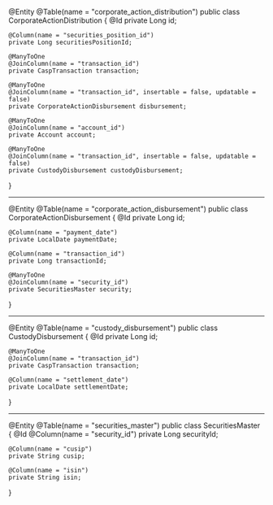 @Entity
@Table(name = "corporate_action_distribution")
public class CorporateActionDistribution {
    @Id
    private Long id;

    @Column(name = "securities_position_id")
    private Long securitiesPositionId;

    @ManyToOne
    @JoinColumn(name = "transaction_id")
    private CaspTransaction transaction;

    @ManyToOne
    @JoinColumn(name = "transaction_id", insertable = false, updatable = false)
    private CorporateActionDisbursement disbursement;

    @ManyToOne
    @JoinColumn(name = "account_id")
    private Account account;

    @ManyToOne
    @JoinColumn(name = "transaction_id", insertable = false, updatable = false)
    private CustodyDisbursement custodyDisbursement;
}

---

@Entity
@Table(name = "corporate_action_disbursement")
public class CorporateActionDisbursement {
    @Id
    private Long id;

    @Column(name = "payment_date")
    private LocalDate paymentDate;

    @Column(name = "transaction_id")
    private Long transactionId;

    @ManyToOne
    @JoinColumn(name = "security_id")
    private SecuritiesMaster security;
}

----

@Entity
@Table(name = "custody_disbursement")
public class CustodyDisbursement {
    @Id
    private Long id;

    @ManyToOne
    @JoinColumn(name = "transaction_id")
    private CaspTransaction transaction;

    @Column(name = "settlement_date")
    private LocalDate settlementDate;
}

----

@Entity
@Table(name = "securities_master")
public class SecuritiesMaster {
    @Id
    @Column(name = "security_id")
    private Long securityId;

    @Column(name = "cusip")
    private String cusip;

    @Column(name = "isin")
    private String isin;
}
